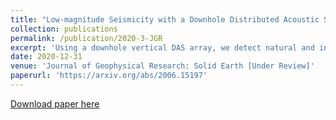 ```yaml
---
title: "Low-magnitude Seismicity with a Downhole Distributed Acoustic Sensing Array -- examples from the FORGE Geothermal Experiment"
collection: publications
permalink: /publication/2020-3-JGR
excerpt: 'Using a downhole vertical DAS array, we detect natural and induced earthquakes with a magnitude completeness better by M = 1 compared to a dense surface seismometer array.'
date: 2020-12-31
venue: 'Journal of Geophysical Research: Solid Earth [Under Review]'
paperurl: 'https://arxiv.org/abs/2006.15197'
---
```


[Download paper here](https://arxiv.org/abs/2006.15197)